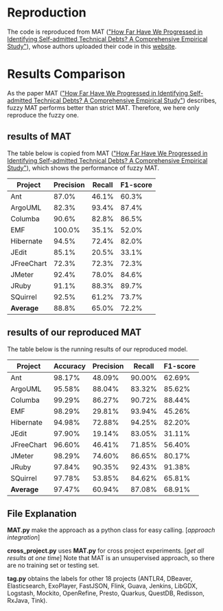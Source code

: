 # Reproduction
The code is reproduced from MAT (["How Far Have We Progressed in Identifying Self-admitted Technical Debts? A Comprehensive Empirical Study"](https://doi.org/10.1145/3447247.)), whose authors uploaded their code in this [website](https://github.com/Naplues/MAT).

# Results Comparison
As the paper MAT (["How Far Have We Progressed in Identifying Self-admitted Technical Debts? A Comprehensive Empirical Study"](https://doi.org/10.1145/3447247.)) describes, fuzzy MAT performs better than strict MAT. Therefore, we here only reproduce the fuzzy one.

## results of MAT 
The table below is copied from MAT (["How Far Have We Progressed in Identifying Self-admitted Technical Debts? A Comprehensive Empirical Study"](https://doi.org/10.1145/3447247.)), which shows the performance of fuzzy MAT.

| **Project**| **Precision** | **Recall** | **F1-score** |
| ---------- | --------- | ------ | -------- |
| Ant        | 87.0%    | 46.1% | 60.3%   |
| ArgoUML    | 82.3%    | 93.4% | 87.4%   |
| Columba    | 90.6%    | 82.8% | 86.5%   |
| EMF        | 100.0%    | 35.1% | 52.0%   |
| Hibernate  | 94.5%    | 72.4% | 82.0%   |
| JEdit      | 85.1%    | 20.5% | 33.1%   |
| JFreeChart | 72.3%    | 72.3% | 72.3%   |
| JMeter     | 92.4%    | 78.0% | 84.6%   |
| JRuby      | 91.1%    | 88.3% | 89.7%   |
| SQuirrel   | 92.5%    | 61.2% | 73.7%   |
| **Average**    | 88.8%    | 65.0% | 72.2%   |

## results of our reproduced MAT

The table below is the running results of our reproduced model.

| **Project**    | **Accuracy** | **Precision** | **Recall** | **F1-score** |
| ---------- | -------- | --------- | ------ | -------- |
| Ant        | 98.17%   | 48.09%    | 90.00% | 62.69%   |
| ArgoUML    | 95.58%   | 88.04%    | 83.32% | 85.62%   |
| Columba    | 99.29%   | 86.27%    | 90.72% | 88.44%   |
| EMF        | 98.29%   | 29.81%    | 93.94% | 45.26%   |
| Hibernate  | 94.98%   | 72.88%    | 94.25% | 82.20%   |
| JEdit      | 97.90%   | 19.14%    | 83.05% | 31.11%   |
| JFreeChart | 96.60%   | 46.41%    | 71.85% | 56.40%   |
| JMeter     | 98.29%   | 74.60%    | 86.65% | 80.17%   |
| JRuby      | 97.84%   | 90.35%    | 92.43% | 91.38%   |
| SQuirrel   | 97.78%   | 53.85%    | 84.62% | 65.81%   |
| **Average**    | 97.47%   | 60.94%    | 87.08% | 68.91%   |

## File Explanation
**MAT.py** make the approach as a python class for easy calling. [*approach integration*]

**cross_project.py** uses **MAT.py** for cross project experiments. [*get all results at one time*] Note that MAT is an unsupervised approach, so there are no training set or testing set.

**tag.py** obtains the labels for other 18 projects (ANTLR4, DBeaver, Elasticsearch, ExoPlayer, FastJSON, Flink, Guava, Jenkins, LibGDX, Logstash, Mockito, OpenRefine, Presto, Quarkus, QuestDB, Redisson, RxJava, Tink).